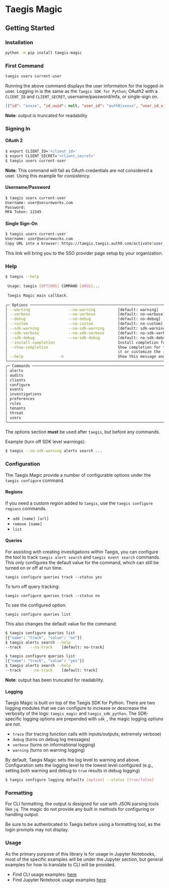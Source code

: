# Taegis Magic

## Getting Started

### Installation

```bash
python -m pip install taegis-magic
```

### First Command

```bash
taegis users current-user
```

Running the above command displays the user information for the logged-in user.  Logging in is the same as the `Taegis SDK for Python`; OAuth2 with a `CLIENT_ID` and `CLIENT_SECRET`, username/password/mfa, or single-sign on.

```json
[{"id": "xxxxx", "id_uuid": null, "user_id": "auth0|xxxxx", "user_id_v1": "auth0|xxxxx", "created_at": "0000-00-00T00:00:00.000Z", "updated_at": "0000-00-00T00:00:00.000Z","...": "..."}]
```

**Note**: output is truncated for readability

### Signing In

#### OAuth 2

```bash
$ export CLIENT_ID='<client_id>'
$ export CLIENT_SECRET='<client_secret>'
$ taegis users current-user
```

**Note**:  This command will fail as OAuth credentials are not considered a user.  Using this example for consistency.

#### Username/Password

```bash
$ taegis users current-user
Username: user@secureworks.com
Password: 
MFA Token: 12345
```

#### Single Sign-On

```bash
$ taegis users current-user
Username: user@secureworks.com
Copy URL into a browser: https://taegis.taegis.auth0.com/activate?user_code=XXXX-XXXX
```

This link will bring you to the SSO provider page setup by your organization.

### Help

```bash
$ taegis --help
                                                                                                   
 Usage: taegis [OPTIONS] COMMAND [ARGS]...                                                         
                                                                                                   
 Taegis Magic main callback.                                                                       
                                                                                                   
╭─ Options ───────────────────────────────────────────────────────────────────────────────────────╮
│ --warning                 --no-warning          [default: warning]                              │
│ --verbose                 --no-verbose          [default: no-verbose]                           │
│ --debug                   --no-debug            [default: no-debug]                             │
│ --custom                  --no-custom           [default: no-custom]                            │
│ --sdk-warning             --no-sdk-warning      [default: sdk-warning]                          │
│ --sdk-verbose             --no-sdk-verbose      [default: no-sdk-verbose]                       │
│ --sdk-debug               --no-sdk-debug        [default: no-sdk-debug]                         │
│ --install-completion                            Install completion for the current shell.       │
│ --show-completion                               Show completion for the current shell, to copy  │
│                                                 it or customize the installation.               │
│ --help                -h                        Show this message and exit.                     │
╰─────────────────────────────────────────────────────────────────────────────────────────────────╯
╭─ Commands ──────────────────────────────────────────────────────────────────────────────────────╮
│ alerts                                                                                          │
│ audits                                                                                          │
│ clients                                                                                         │
│ configure                                                                                       │
│ events                                                                                          │
│ investigations                                                                                  │
│ preferences                                                                                     │
│ rules                                                                                           │
│ tenants                                                                                         │
│ threat                                                                                          │
│ users                                                                                           │
╰─────────────────────────────────────────────────────────────────────────────────────────────────╯
```

The options section **must** be used after `taegis`, but before any commands.

Example (turn off SDK level warnings):

```bash
$ taegis --no-sdk-warning alerts search ...
```

### Configuration

The Taegis Magic provide a number of configurable options under the `taegis configure` command.

#### Regions

If you need a custom region added to `taegis`, use the `taegis configure regions` commands.

* `add [name] [url]` 
* `remove [name]`
* `list`

#### Queries

For assisting with creating investigations within Taegis, you can configure the tool to track `taegis alert search` and `taegis event search` commands.  This only configures the default value for the command, which can still be turned on or off at run time.

`taegis configure queries track --status yes`

To turn off query tracking:

`taegis configure queries track --status no`

To see the configured option:

`taegis configure queries list`

This also changes the default value for the command:

```bash
$ taegis configure queries list
[{"name": "track", "value": "no"}]
$ taegis alerts search --help
--track    --no-track    [default: no-track]
```

```bash
$ taegis configure queries list
[{"name": "track", "value": "yes"}]
$ taegis alerts search --help
--track    --no-track    [default: track]
```

**Note**: output has been truncated for readability.

#### Logging

Taegis Magic is built on top of the Taegis SDK for Python.  There are two logging modules that we can configure to increase or descrease the verbosity of the logs: `taegis_magic` and `taegis_sdk_python`.  The SDK-specific logging options are prepended with `sdk_`, the magic logging options are not.

* `trace` (for tracing function calls with inputs/outputs; extremely verbose) 
* `debug` (turns on debug log messages)
* `verbose` (turns on informational logging)
* `warning` (turns on warning logging)

By default, Taegis Magic sets the log level to warning and above.  Configuration sets the logging level to the lowest level configured (e.g., setting both warning and debug to `true`  results in debug logging)

```bash
$ taegis configure logging defaults [option] --status [true/false]
```

### Formatting

For CLI formatting, the output is designed for use with JSON parsing tools like `jq`.  The magic do not provide any built in methods for configuring or handling output.

Be sure to be authenticated to Taegis before using a formatting tool, as the login prompts may not display.

### Usage

As the primary purpose of this library is for usage in Jupyter Notebooks, most of the specific examples will be under the Jupyter section, but general examples for how to translate to CLI will be provided.

* Find CLI usage examples: [here](cli/README.md)
* Find Jupyter Notebook usage examples [here](jupyter/README.md)
